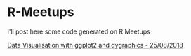 # R-Meetups
I'll post here some code generated on R Meetups

[Data Visualisation with ggplot2 and dygraphics - 25/08/2018](20180825/20180825.Rmd)
